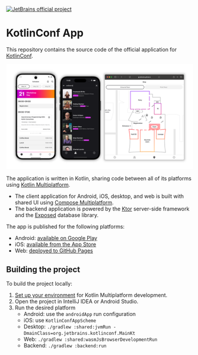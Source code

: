 [![JetBrains official project](http://jb.gg/badges/official.svg)](https://confluence.jetbrains.com/display/ALL/JetBrains+on+GitHub) 

# KotlinConf App

This repository contains the source code of the official application for [KotlinConf](https://kotlinconf.com/).

![The KotlinConf official application](docs/header.png)

The application is written in Kotlin, sharing code between all of its platforms using [Kotlin Multiplatform](https://www.jetbrains.com/kotlin-multiplatform/).

* The client application for Android, iOS, desktop, and web is built with shared UI using [Compose Multiplatform](https://www.jetbrains.com/compose-multiplatform/).
* The backend application is powered by the [Ktor](https://ktor.io/) server-side framework and the [Exposed](https://www.jetbrains.com/help/exposed/home.html) database library.

The app is published for the following platforms:

* Android: [available on Google Play](https://play.google.com/store/apps/details?id=com.jetbrains.kotlinconf)
* iOS: [available from the App Store](https://apps.apple.com/us/app/kotlinconf/id1299196584)
* Web: [deployed to GitHub Pages](https://jetbrains.github.io/kotlinconf-app/)

## Building the project

To build the project locally:

1. [Set up your environment](https://www.jetbrains.com/help/kotlin-multiplatform-dev/multiplatform-setup.html) for Kotlin Multiplatform development.
2. Open the project in IntelliJ IDEA or Android Studio.
3. Run the desired platform
   * Android: use the `androidApp` run configuration
   * iOS: use `KotlinConfAppScheme`
   * Desktop: `./gradlew :shared:jvmRun -DmainClass=org.jetbrains.kotlinconf.MainKt`
   * Web: `./gradlew :shared:wasmJsBrowserDevelopmentRun `
   * Backend: `./gradlew :backend:run`
